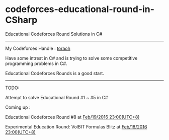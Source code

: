 # codeforces-educational-round-in-CSharp
Educational Codeforces Round Solutions in C#

-----

My Codeforces Handle : [toraoh](http://codeforces.com/profile/toraoh) 

Have some intrest in C# and is trying to solve some competitive programming problems in C#. 

Educational Codeforces Rounds is a good start.

-----

TODO:

Attempt to solve Educational Round #1 ~ #5 in C#

Coming up :

Educational Codeforces Round #8 at [Feb/19/2016 23:00(UTC+8)](http://www.timeanddate.com/worldclock/fixedtime.html?day=19&month=2&year=2016&hour=18&min=0&sec=0&p1=166)

Experimental Education Round: VolBIT Formulas Blitz at [Feb/18/2016 23:00(UTC+8)](http://timeanddate.com/worldclock/fixedtime.html?day=18&month=2&year=2016&hour=18&min=0&sec=0&p1=166)
